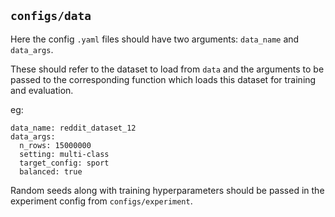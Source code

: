 ## `configs/data`

Here the config `.yaml` files should have two arguments: `data_name` and `data_args`.

These should refer to the dataset to load from `data` and the arguments to be passed to the corresponding function which loads this dataset for training and evaluation.

eg:
```
data_name: reddit_dataset_12
data_args:
  n_rows: 15000000
  setting: multi-class
  target_config: sport
  balanced: true
```

Random seeds along with training hyperparameters should be passed in the experiment config from `configs/experiment`.
